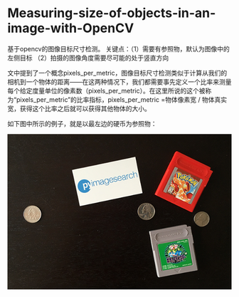 # Measuring-size-of-objects-in-an-image-with-OpenCV
基于opencv的图像目标尺寸检测。
关键点：（1）需要有参照物，默认为图像中的左侧目标
       （2）拍摄的图像角度需要尽可能的处于竖直方向
     
     
 文中提到了一个概念pixels_per_metric，图像目标尺寸检测类似于计算从我们的相机到一个物体的距离——在这两种情况下，我们都需要事先定义一个比率来测量每个给定度量单位的像素数（pixels_per_metric）。在这里所说的这个被称为“pixels_per_metric”的比率指标，pixels_per_metric =物体像素宽 / 物体真实宽，获得这个比率之后就可以获得其他物体的大小。
 
 
 如下图中所示的例子，就是以最左边的硬币为参照物：
 
![image](https://github.com/joehalfish/Measuring-size-of-objects-in-an-image-with-OpenCV/blob/master/images/example_01.png)
